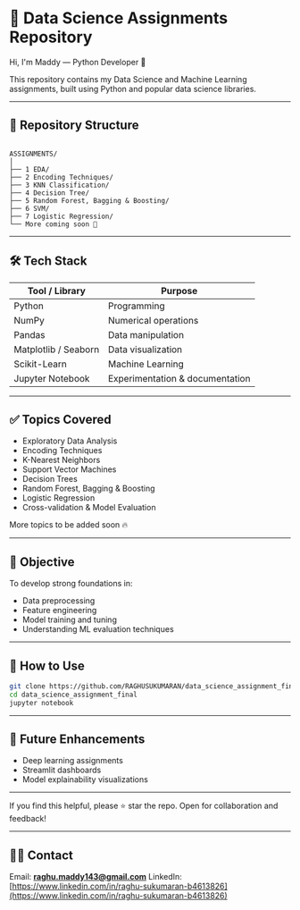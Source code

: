 # 📘 Data Science Assignments Repository

Hi, I'm Maddy — Python Developer 👋

This repository contains my Data Science and Machine Learning assignments, built using Python and popular data science libraries.

---

## 📂 Repository Structure

```

ASSIGNMENTS/
│
├── 1 EDA/
├── 2 Encoding Techniques/
├── 3 KNN Classification/
├── 4 Decision Tree/
├── 5 Random Forest, Bagging & Boosting/
├── 6 SVM/
├── 7 Logistic Regression/
└── More coming soon 🚀

````

---

## 🛠️ Tech Stack

| Tool / Library | Purpose |
|----------------|---------|
| Python | Programming |
| NumPy | Numerical operations |
| Pandas | Data manipulation |
| Matplotlib / Seaborn | Data visualization |
| Scikit-Learn | Machine Learning |
| Jupyter Notebook | Experimentation & documentation |

---

## ✅ Topics Covered

- Exploratory Data Analysis
- Encoding Techniques
- K-Nearest Neighbors
- Support Vector Machines
- Decision Trees
- Random Forest, Bagging & Boosting
- Logistic Regression
- Cross-validation & Model Evaluation

More topics to be added soon 🔥

---

## 🎯 Objective

To develop strong foundations in:
- Data preprocessing
- Feature engineering
- Model training and tuning
- Understanding ML evaluation techniques

---

## 📌 How to Use

```sh
git clone https://github.com/RAGHUSUKUMARAN/data_science_assignment_final
cd data_science_assignment_final
jupyter notebook
````

---

## 🚀 Future Enhancements

* Deep learning assignments
* Streamlit dashboards
* Model explainability visualizations

---

If you find this helpful, please ⭐ star the repo.
Open for collaboration and feedback!

---

## 👨‍💻 Contact

Email: **[raghu.maddy143@gmail.com](mailto:raghu.maddy143@gmail.com)**
LinkedIn: [https://www.linkedin.com/in/raghu-sukumaran-b4613826](https://www.linkedin.com/in/raghu-sukumaran-b4613826)

